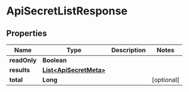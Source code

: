 

# ApiSecretListResponse


## Properties

| Name | Type | Description | Notes |
|------------ | ------------- | ------------- | -------------|
|**readOnly** | **Boolean** |  |  |
|**results** | [**List&lt;ApiSecretMeta&gt;**](ApiSecretMeta.md) |  |  |
|**total** | **Long** |  |  [optional] |



